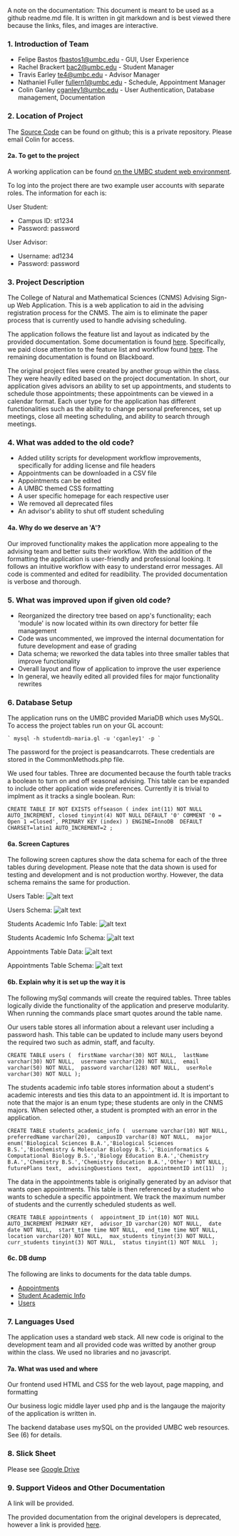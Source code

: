 A note on the documentation: This document is meant to be used as a github readme.md file. It is written in git markdown and is best viewed there because the links, files, and images are interactive.

### 1. Introduction of Team
+ Felipe Bastos fbastos1@umbc.edu - GUI, User Experience 
+ Rachel Brackert bac2@umbc.edu - Student Manager 
+ Travis Earley te4@umbc.edu - Advisor Manager 
+ Nathaniel Fuller fullern1@umbc.edu - Schedule, Appointment Manager 
+ Colin Ganley cganley1@umbc.edu - User Authentication, Database management, Documentation 
 
### 2. Location of Project 
 
The [Source Code](https://github.com/cganley1/cs331-proj2) can be found on github; this is a private repository. Please email Colin for access. 
 
#### 2a. To get to the project 
A working application can be found [on the UMBC student web environment](https://swe.umbc.edu/~cganley1/cs331-proj2/). 
 
To log into the project there are two example user accounts with separate roles. The information for each is: 

User Student: 
 + Campus ID: st1234 
 + Password: password 
 
User Advisor: 
 + Username: ad1234 
 + Password: password 
 
### 3. Project Description 
The College of Natural and Mathematical Sciences (CNMS) Advising Sign-up Web Application. This is a web application to aid in the advising registration process for the CNMS. The aim is to eliminate the paper process that is currently used to handle advising scheduling.

The application follows the feature list and layout as indicated by the provided documentation. Some documentation is found [here](http://userpages.umbc.edu/~slupoli/notes/ProgLanguages/projects/CollegeWideAdvising/part2/supplements/). Specifically, we paid close attention to the feature list and workflow found [here](http://userpages.umbc.edu/~slupoli/notes/ProgLanguages/projects/CollegeWideAdvising/part2/supplements/CNMSElectronicGroupAdvisingSign-upProject.pdf). The remaining documentation is found on Blackboard. 

The original project files were created by another group within the class. They were heavily edited based on the project documentation. In short, our application gives advisors an ability to set up appointments, and students to schedule those appointments; these appointments can be viewed in a calendar format. Each user type for the application has different functionalities such as the ability to change personal preferences, set up meetings, close all meeting scheduling, and ability to search through meetings. 
 
### 4. What was added to the old code? 
 + Added utility scripts for development workflow improvements, specifically for adding license and file headers
 + Appointments can be downloaded in a CSV file 
 + Appointments can be edited 
 + A UMBC themed CSS formatting 
 + A user specific homepage for each respective user 
 + We removed all deprecated files
 + An advisor's ability to shut off student scheduling
 
#### 4a. Why do we deserve an 'A'? 
Our improved functionality makes the application more appealing to the advising team and better suits their workflow. With the addition of the formatting the application is user-friendly and professional looking. It follows an intuitive workflow with easy to understand error messages. All code is commented and edited for readibility. The provided documentation is verbose and thorough.
 
### 5. What was improved upon if given old code? 
 + Reorganized the directory tree based on app's functionality; each 'module' is now located within its own directory for better file management
 + Code was uncommented, we improved the internal documentation for future development and ease of grading 
 + Data schema; we reworked the data tables into three smaller tables that improve functionality 
 + Overall layout and flow of application to improve the user experience
 + In general, we heavily edited all provided files for major functionality rewrites
 
### 6. Database Setup 
The application runs on the UMBC provided MariaDB which uses MySQL. To access the project tables run on your GL account: 
 
    ` mysql -h studentdb-maria.gl -u 'cganley1' -p `
 
The password for the project is peasandcarrots. These credentials are stored in the CommonMethods.php file. 
 
We used four tables. Three are documented because the fourth table tracks a boolean to turn on and off seasonal advising. This table can be expanded to include other application wide preferences. Currently it is trivial to implment as it tracks a single boolean. Run: 

` CREATE TABLE IF NOT EXISTS offseason (
  index int(11) NOT NULL AUTO_INCREMENT,
  closed tinyint(4) NOT NULL DEFAULT '0' COMMENT '0 = Open 1 =Closed',
  PRIMARY KEY (index)
) ENGINE=InnoDB  DEFAULT CHARSET=latin1 AUTO_INCREMENT=2 ; `
 
#### 6a. Screen Captures 
The following screen captures show the data schema for each of the three tables during development. Please note that the data shown is used for testing and development and is not production worthy. However, the data schema remains the same for production. 
 
Users Table: 
![alt text](https://swe.umbc.edu/~cganley1/cs331-proj2/Documentation/cs331_users_data.png "Users data") 

Users Schema:
![alt text](https://swe.umbc.edu/~cganley1/cs331-proj2/Documentation/cs331_users_schema.png "Users schema") 
 
Students Academic Info Table:
![alt text](https://swe.umbc.edu/~cganley1/cs331-proj2/Documentation/cs331_acinfo_data.png "Appointments data") 
 
Students Academic Info Schema:
![alt text](https://swe.umbc.edu/~cganley1/cs331-proj2/Documentation/cs331_acinfo_schema.png "Appointments data") 
 
Appointments Table Data: 
![alt text](https://swe.umbc.edu/~cganley1/cs331-proj2/Documentation/cs331_appointments_data.png "Appointments data") 
 
Appointments Table Schema:
![alt text](https://swe.umbc.edu/~cganley1/cs331-proj2/Documentation/cs331_appointments_schema.png "Appointments schema") 
 
#### 6b. Explain why it is set up the way it is 
The following mySql commands will create the required tables. Three tables logically divide the functionality of the application and preserve modularity. When running the commands place smart quotes around the table name. 
 
Our users table stores all information about a relevant user including a password hash. This table can be updated to include many users beyond the required two such as admin, staff, and faculty. 
 
` CREATE TABLE users ( 
  firstName varchar(30) NOT NULL, 
  lastName varchar(30) NOT NULL, 
  username varchar(20) NOT NULL, 
  email varchar(50) NOT NULL, 
  password varchar(128) NOT NULL, 
  userRole varchar(30) NOT NULL
  );
`
 
The students academic info table stores information about a student's academic interests and ties this data to an appointment id. It is important to note that the major is an enum type; these students are only in the CNMS majors. When selected other, a student is prompted with an error in the application.
 
` CREATE TABLE students_academic_info ( 
  username varchar(10) NOT NULL, 
  preferredName varchar(20), 
  campusID varchar(8) NOT NULL, 
  major enum('Biological Sciences B.A.','Biological Sciences B.S.','Biochemistry & Molecular Biology B.S.','Bioinformatics & Computational Biology B.S.','Biology Education B.A.','Chemistry B.A.','Chemistry B.S.','Chemistry Education B.A.','Other') NOT NULL, 
  futurePlans text, 
  advisingQuestions text, 
  appointmentID int(11) 
  ); ` 
 
The data in the appointments table is originally generated by an advisor that wants open appointments. This table is then referenced by a student who wants to schedule a specific appointment. We track the maximum number of students and the currently scheduled students as well. 
 
` CREATE TABLE appointments ( 
  appointment_ID int(10) NOT NULL AUTO_INCREMENT PRIMARY KEY, 
  advisor_ID varchar(20) NOT NULL, 
  date date NOT NULL, 
  start_time time NOT NULL, 
  end_time time NOT NULL, 
  location varchar(20) NOT NULL, 
  max_students tinyint(3) NOT NULL, 
  curr_students tinyint(3) NOT NULL, 
  status tinyint(1) NOT NULL 
  ); ` 
 
#### 6c. DB dump 
 
The following are links to documents for the data table dumps.
+ [Appointments](https://swe.umbc.edu/~cganley1/cs331-proj2/Documentation/appointments.pdf)
+ [Student Academic Info](https://swe.umbc.edu/~cganley1/cs331-proj2/Documentation/students_academic_info.pdf)
+ [Users](https://swe.umbc.edu/~cganley1/cs331-proj2/Documentation/users.pdf)
 
### 7. Languages Used 
The application uses a standard web stack. All new code is original to the development team and all provided code was writted by another group within the class. We used no libraries and no javascript.
 
#### 7a. What was used and where 
Our frontend used HTML and CSS for the web layout, page mapping, and formatting

Our business logic middle layer used php and is the langauge the majority of the application is written in.

The backend database uses mySQL on the provided UMBC web resources. See (6) for details.
 
### 8. Slick Sheet 
 
Please see [Google Drive](https://docs.google.com/document/d/1W0aIoW7XkdZYBNf-CQQ7r1iyJD0bYwf512aDNo5ym-E/edit?usp=sharing) 
 
### 9. Support Videos and Other Documentation
 
A link will be provided. 
 
The provided documentation from the original developers is deprecated, however a link is provided [here](https://swe.umbc.edu/~cganley1/cs331-proj2/Documentation/original_documentation.txt).  
